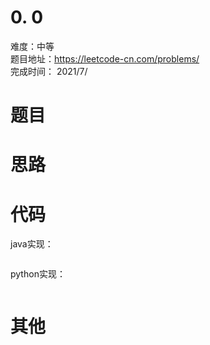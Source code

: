 # 0. 0
难度：中等   
题目地址：https://leetcode-cn.com/problems/   
完成时间：  2021/7/   
# 题目

# 思路


# 代码
java实现：   
```

```
python实现：   
```

```
# 其他